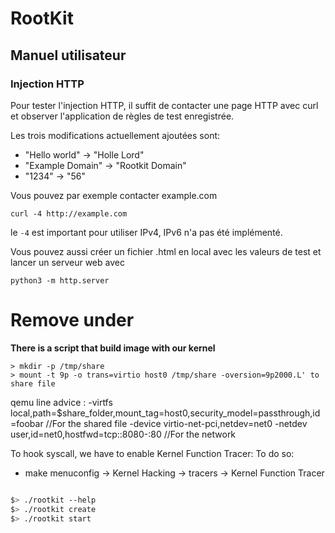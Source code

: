 # RootKit

## Manuel utilisateur

### Injection HTTP

Pour tester l'injection HTTP, il suffit de contacter une page HTTP avec curl et observer l'application de règles de test enregistrée.

Les trois modifications actuellement ajoutées sont:

- "Hello world" -> "Holle Lord"
- "Example Domain" -> "Rootkit Domain"
- "1234" -> "56"

Vous pouvez par exemple contacter example.com

```console
curl -4 http://example.com
```

le `-4` est important pour utiliser IPv4, IPv6 n'a pas été implémenté.

Vous pouvez aussi créer un fichier .html en local avec les valeurs de test et lancer un serveur web avec 

```console
python3 -m http.server
```

# Remove under

**There is a script that build image with our kernel**

```console
> mkdir -p /tmp/share
> mount -t 9p -o trans=virtio host0 /tmp/share -oversion=9p2000.L' to share file
```

qemu line advice :
-virtfs local,path=$share_folder,mount_tag=host0,security_model=passthrough,id=foobar //For the shared file
-device virtio-net-pci,netdev=net0 -netdev user,id=net0,hostfwd=tcp::8080-:80 //For the network

To hook syscall, we have to enable Kernel Function Tracer:
To do so:
- make menuconfig -> Kernel Hacking -> tracers -> Kernel Function Tracer

```bash

$> ./rootkit --help
$> ./rootkit create
$> ./rootkit start

```